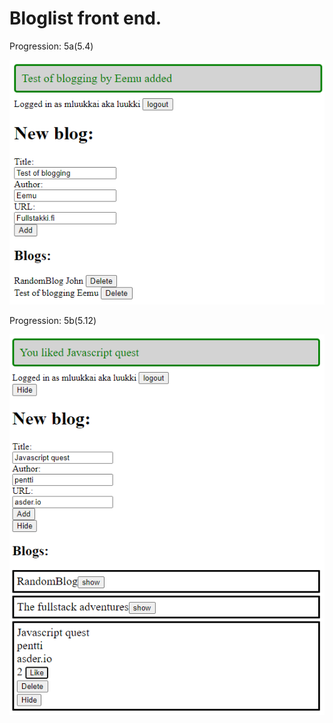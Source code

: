 # Bloglist front end.
Progression: 5a(5.4)

![](https://github.com/Alkane22/BlogiFront/blob/master/01.png?raw=true)

Progression: 5b(5.12)

![](https://github.com/Alkane22/BlogiFront/blob/master/02.png?raw=true)
